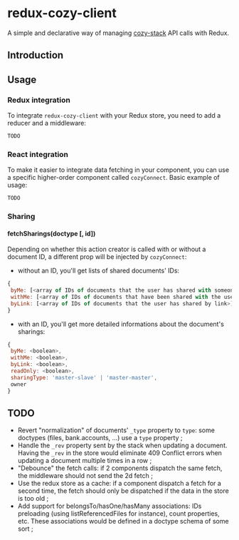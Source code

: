 # redux-cozy-client
A simple and declarative way of managing [cozy-stack](https://github.com/cozy/cozy-stack) API calls with Redux.

## Introduction

## Usage

### Redux integration

To integrate `redux-cozy-client` with your Redux store, you need to add a reducer and a middleware:

```js
TODO
```

### React integration

To make it easier to integrate data fetching in your component, you can use a specific higher-order component called `cozyConnect`. Basic example of usage:

```jsx
TODO
```

### Sharing

#### fetchSharings(doctype [, id])

Depending on whether this action creator is called with or without a document ID, a different prop will be injected by `cozyConnect`:

 - without an ID, you'll get lists of shared documents' IDs:
 ```js
{
  byMe: [<array of IDs of documents that the user has shared with someone>],
  withMe: [<array of IDs of documents that have been shared with the user>],
  byLink: [<array of IDs of documents that the user has shared by link>]
}
 ```
 - with an ID, you'll get more detailed informations about the document's sharings:
 ```js
 {
  byMe: <boolean>,
  withMe: <boolean>,
  byLink: <boolean>,
  readOnly: <boolean>,
  sharingType: 'master-slave' | 'master-master',
  owner
 }
 ```

## TODO
 - Revert "normalization" of documents' `_type` property to `type`: some doctypes (files, bank.accounts, ...) use a `type` property ;
 - Handle the `_rev` property sent by the stack when updating a document. Having the `_rev` in the store would eliminate 409 Conflict errors when updating a document multiple times in a row ;
 - "Debounce" the fetch calls: if 2 components dispatch the same fetch, the middleware should not send the 2d fetch ;
 - Use the redux store as a cache: if a component dispatch a fetch for a second time, the fetch should only be dispatched if the data in the store is too old ;
 - Add support for belongsTo/hasOne/hasMany associations: IDs preloading (using listReferencedFiles for instance),
 count properties, etc. These associations would be defined in a doctype schema of some sort ;
